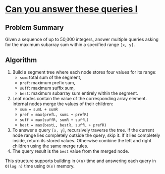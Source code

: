 # [Can you answer these queries I](https://www.spoj.com/problems/GSS1/)

## Problem Summary
Given a sequence of up to 50,000 integers, answer multiple queries asking for the maximum subarray sum within a specified range `[x, y]`.

## Algorithm
1. Build a segment tree where each node stores four values for its range:
   - `sum`: total sum of the segment,
   - `pref`: maximum prefix sum,
   - `suff`: maximum suffix sum,
   - `best`: maximum subarray sum entirely within the segment.
2. Leaf nodes contain the value of the corresponding array element. Internal nodes merge the values of their children:
   - `sum = sumL + sumR`
   - `pref = max(prefL, sumL + prefR)`
   - `suff = max(suffR, sumR + suffL)`
   - `best = max(bestL, bestR, suffL + prefR)`
3. To answer a query `[x, y]`, recursively traverse the tree. If the current node range lies completely outside the query, skip it. If it lies completely inside, return its stored values. Otherwise combine the left and right children using the same merge rules.
4. The query result is the `best` value from the merged node.

This structure supports building in `O(n)` time and answering each query in `O(log n)` time using `O(n)` memory.
